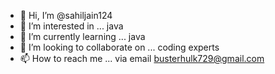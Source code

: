 - 👋 Hi, I’m @sahiljain124
- 👀 I’m interested in ... java
- 🌱 I’m currently learning ... java
- 💞️ I’m looking to collaborate on ... coding experts
- 📫 How to reach me ... via email busterhulk729@gmail.com

<!---
sahiljain124/sahiljain124 is a ✨ special ✨ repository because its `README.md` (this file) appears on your GitHub profile.
You can click the Preview link to take a look at your changes.
--->
